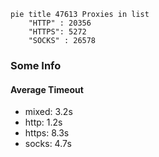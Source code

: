 
```mermaid
pie title 47613 Proxies in list
    "HTTP" : 20356
    "HTTPS": 5272
    "SOCKS" : 26578
```

### Some Info
#### Average Timeout

- mixed: 3.2s
- http: 1.2s
- https: 8.3s
- socks: 4.7s